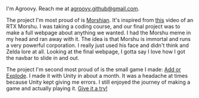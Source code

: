 I'm Agroovy. Reach me at agroovy.github@gmail.com.

The project I'm most proud of is [Morshian](https://morshian.github.io). 
It's inspired from [this](https://www.youtube.com/watch?v=Z7Rj9mHj79E) video of an RTX Morshu.
I was taking a coding course, and our final project was to make a full webpage about anything we wanted.
I had the Morshu meme in my head and ran away with it.
The idea is that Morshu is immortal and runs a very powerful corporation.
I really just used his face and didn't think and Zelda lore at all.
Looking at the final webpage, I gotta say I love how I got the navbar to slide in and out.

The project I'm second most proud of is the small game I made: [Add or Explode](https://github.com/Agroovy/add-or-explode).
I made it with Unity in about a month.
It was a headache at times because Unity kept giving me errors.
I still enjoyed the journey of making a game and actually playing it.
[Give it a try!](https://github.com/Agroovy/add-or-explode)
